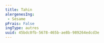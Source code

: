 ```yaml
---
title: Tahin
alergenesIng:
 - Sésame
pFrais: False
ingType: autres
uuid: 45bdc0fb-5678-465b-ae8b-989264edcd3e
---
```

